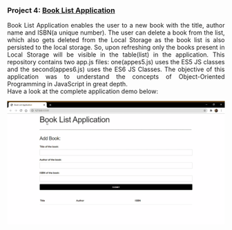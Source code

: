 ### Project 4: [Book List Application](#https://github.com/risg99/JavaScript-Projects/tree/main/Book%20List%20Application)

<p align="justify">
Book List Application enables the user to a new book with the title, author name and ISBN(a unique number). The user can delete a book from the list, which also gets deleted from the Local Storage as the book list is also persisted to the local storage. So, upon refreshing only the books present in Local Storage will be visible in the table(list) in the application. This repository contains two app.js files: one(appes5.js) uses the ES5 JS classes and the second(appes6.js) uses the ES6 JS Classes. The objective of this application was to understand the concepts of Object-Oriented Programming in JavaScript in great depth. 
  <br> Have a look at the complete application demo below:
</p>

<p align="center">
  <img alt="Task List Application Demo" src="https://github.com/risg99/JavaScript-Projects/blob/main/Book%20List%20Application/Book-List-Application-Demo.gif">
</p>
